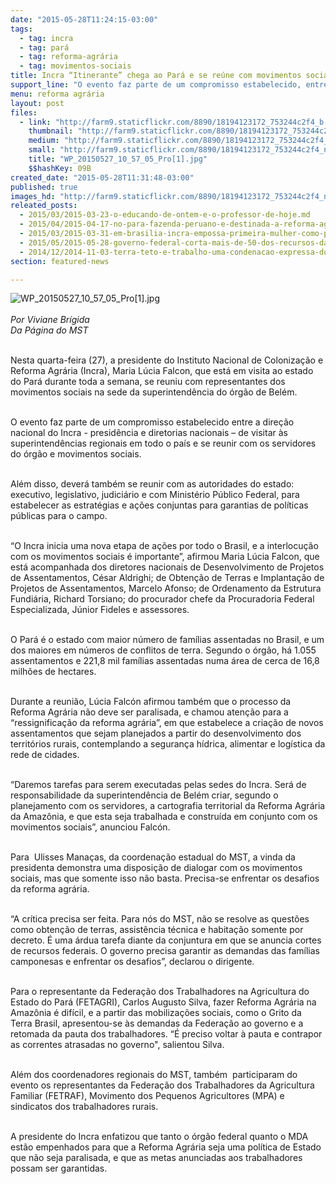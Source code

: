 ```yaml
---
date: "2015-05-28T11:24:15-03:00"
tags:
  - tag: incra
  - tag: pará
  - tag: reforma-agrária
  - tag: movimentos-sociais
title: Incra “Itinerante” chega ao Pará e se reúne com movimentos sociais
support_line: "O evento faz parte de um compromisso estabelecido, entre a direção nacional do Incra, de visitar às superintendências regionais em todo o país e de se reunir com movimentos sociais."
menu: reforma agrária
layout: post
files:
  - link: "http://farm9.staticflickr.com/8890/18194123172_753244c2f4_b.jpg"
    thumbnail: "http://farm9.staticflickr.com/8890/18194123172_753244c2f4_t.jpg"
    medium: "http://farm9.staticflickr.com/8890/18194123172_753244c2f4_z.jpg"
    small: "http://farm9.staticflickr.com/8890/18194123172_753244c2f4_n.jpg"
    title: "WP_20150527_10_57_05_Pro[1].jpg"
    $$hashKey: 09B
created_date: "2015-05-28T11:31:48-03:00"
published: true
images_hd: "http://farm9.staticflickr.com/8890/18194123172_753244c2f4_n.jpg"
releated_posts:
  - 2015/03/2015-03-23-o-educando-de-ontem-e-o-professor-de-hoje.md
  - 2015/04/2015-04-17-no-para-fazenda-peruano-e-destinada-a-reforma-agraria-e-vira-assentamento-norival-santana.md
  - 2015/03/2015-03-31-em-brasilia-incra-empossa-primeira-mulher-como-presidenta.md
  - 2015/05/2015-05-28-governo-federal-corta-mais-de-50-dos-recursos-da-reforma-agraria.md
  - 2014/12/2014-11-03-terra-teto-e-trabalho-uma-condenacao-expressa-do-sistema-capitalista.md
section: featured-news

---
```

<p><img alt="WP_20150527_10_57_05_Pro[1].jpg" src="http://farm9.staticflickr.com/8890/18194123172_753244c2f4_b.jpg" /><br />
<br />
<em>Por Viviane Br&iacute;gida&nbsp;<br />
Da P&aacute;gina do MST</em></p>

<p><br />
Nesta quarta-feira (27), a presidente do Instituto Nacional de Coloniza&ccedil;&atilde;o e Reforma Agr&aacute;ria (Incra), Maria L&uacute;cia Falcon, que est&aacute; em visita ao estado do Par&aacute; durante toda a semana, se reuniu com representantes dos movimentos sociais na sede da superintend&ecirc;ncia do &oacute;rg&atilde;o de Bel&eacute;m.&nbsp;</p>

<p><br />
O evento faz parte de um compromisso estabelecido entre a dire&ccedil;&atilde;o nacional do Incra - presid&ecirc;ncia e diretorias nacionais &ndash; de visitar &agrave;s superintend&ecirc;ncias regionais em todo o pa&iacute;s e se&nbsp;reunir com os servidores do &oacute;rg&atilde;o e&nbsp;movimentos sociais.</p>

<p><br />
Al&eacute;m disso, dever&aacute; tamb&eacute;m se reunir com as autoridades do estado: executivo, legislativo, judici&aacute;rio e com Minist&eacute;rio P&uacute;blico Federal, para estabelecer as estrat&eacute;gias e a&ccedil;&otilde;es conjuntas para garantias de pol&iacute;ticas p&uacute;blicas para o campo.&nbsp;</p>

<p><br />
&ldquo;O Incra inicia uma nova etapa de a&ccedil;&otilde;es por todo o Brasil, e a interlocu&ccedil;&atilde;o com os movimentos sociais &eacute; importante&rdquo;, afirmou Maria L&uacute;cia Falcon,&nbsp;que est&aacute; acompanhada dos diretores nacionais de Desenvolvimento de Projetos de Assentamentos, C&eacute;sar Aldrighi; de Obten&ccedil;&atilde;o de Terras e Implanta&ccedil;&atilde;o de Projetos de Assentamentos, Marcelo Afonso; de Ordenamento da Estrutura Fundi&aacute;ria, Richard Torsiano; do procurador chefe da Procuradoria Federal Especializada, J&uacute;nior Fideles e assessores.</p>

<p><br />
O Par&aacute; &eacute; o estado com maior n&uacute;mero de fam&iacute;lias assentadas no Brasil, e um dos maiores em n&uacute;meros de conflitos de terra. Segundo o &oacute;rg&atilde;o, h&aacute; 1.055 assentamentos e 221,8 mil fam&iacute;lias assentadas numa &aacute;rea de cerca de 16,8 milh&otilde;es de hectares.</p>

<p><br />
Durante a reuni&atilde;o, L&uacute;cia Falc&oacute;n afirmou tamb&eacute;m que o processo da Reforma Agr&aacute;ria n&atilde;o deve ser paralisada, e chamou aten&ccedil;&atilde;o para a &ldquo;ressignifica&ccedil;&atilde;o da reforma agr&aacute;ria&rdquo;, em que estabelece a cria&ccedil;&atilde;o de novos assentamentos que sejam planejados a partir do desenvolvimento dos territ&oacute;rios rurais, contemplando a seguran&ccedil;a h&iacute;drica, alimentar e log&iacute;stica da rede de cidades.&nbsp;</p>

<p><br />
&ldquo;Daremos tarefas para serem executadas pelas sedes do Incra. Ser&aacute; de responsabilidade da superintend&ecirc;ncia de Bel&eacute;m criar, segundo o planejamento com os servidores, a cartografia territorial da Reforma Agr&aacute;ria da Amaz&ocirc;nia, e que esta seja trabalhada e constru&iacute;da em conjunto com os movimentos sociais&rdquo;, anunciou Falc&oacute;n.</p>

<p><br />
Para&nbsp; Ulisses Mana&ccedil;as, da coordena&ccedil;&atilde;o estadual do MST, a vinda da presidenta demonstra uma disposi&ccedil;&atilde;o de dialogar com os movimentos sociais, mas que somente isso n&atilde;o basta. Precisa-se enfrentar os desafios da reforma agr&aacute;ria.</p>

<p><br />
&ldquo;A cr&iacute;tica precisa ser feita. Para n&oacute;s do MST, n&atilde;o se resolve as quest&otilde;es como obten&ccedil;&atilde;o de terras, assist&ecirc;ncia t&eacute;cnica e habita&ccedil;&atilde;o somente por decreto. &Eacute; uma &aacute;rdua tarefa diante da conjuntura em que se anuncia cortes de recursos federais. O governo precisa garantir as demandas das fam&iacute;lias camponesas e enfrentar os desafios&rdquo;, declarou o dirigente.</p>

<p><br />
Para o representante da Federa&ccedil;&atilde;o dos Trabalhadores na Agricultura do Estado do Par&aacute; (FETAGRI), Carlos Augusto Silva, fazer Reforma Agr&aacute;ria na Amaz&ocirc;nia &eacute; dif&iacute;cil, e a partir das mobiliza&ccedil;&otilde;es sociais, como o Grito da Terra Brasil, apresentou-se &agrave;s demandas da Federa&ccedil;&atilde;o ao governo e a retomada da pauta dos trabalhadores. &ldquo;&Eacute; preciso voltar &agrave; pauta e contrapor as correntes atrasadas no governo&quot;, salientou&nbsp;Silva.&nbsp;</p>

<p><br />
Al&eacute;m dos coordenadores regionais do MST, tamb&eacute;m&nbsp; participaram do evento os representantes da Federa&ccedil;&atilde;o dos Trabalhadores da Agricultura Familiar (FETRAF), Movimento dos Pequenos Agricultores (MPA) e sindicatos dos trabalhadores rurais.</p>

<p><br />
A presidente do Incra enfatizou que tanto o &oacute;rg&atilde;o federal quanto o MDA est&atilde;o empenhados para que a Reforma Agr&aacute;ria seja uma pol&iacute;tica de Estado que n&atilde;o seja paralisada, e que as metas anunciadas aos trabalhadores possam ser garantidas.</p>

